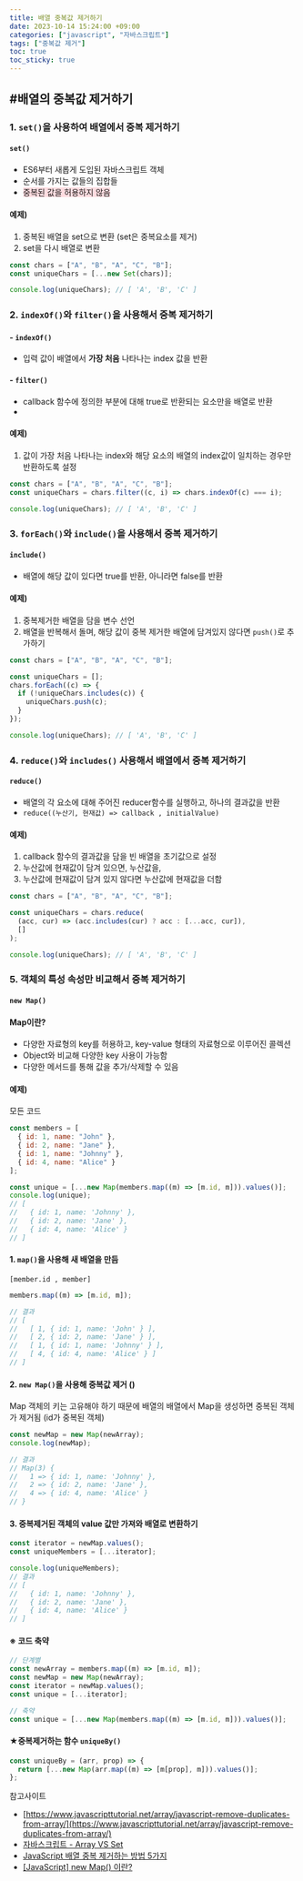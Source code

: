 ```yaml
---
title: 배열 중복값 제거하기
date: 2023-10-14 15:24:00 +09:00
categories: ["javascript", "자바스크립트"]
tags: ["중복값 제거"]
toc: true
toc_sticky: true
---
```


## #배열의 중복값 제거하기

### 1. `set()`을 사용하여 배열에서 중복 제거하기

#### `set()`

- ES6부터 새롭게 도입된 자바스크립트 객체
- 순서를 가지는 값들의 집합들
- <span style="background-color:#ffdce0">중복된 값을 허용하지 않음</span>

#### 예제&#41;

1. 중복된 배열을 set으로 변환 (set은 중복요소를 제거)
2. set을 다시 배열로 변환

```js
const chars = ["A", "B", "A", "C", "B"];
const uniqueChars = [...new Set(chars)];

console.log(uniqueChars); // [ 'A', 'B', 'C' ]
```

### 2. `indexOf()`와 `filter()`을 사용해서 중복 제거하기

#### - `indexOf()`

- 입력 값이 배열에서 **가장 처음** 나타나는 index 값을 반환

#### - `filter()`

- callback 함수에 정의한 부분에 대해 true로 반환되는 요소만을 배열로 반환
-

#### 예제&#41;

1. 값이 가장 처음 나타나는 index와 해당 요소의 배열의 index값이 일치하는 경우만 반환하도록 설정

```js
const chars = ["A", "B", "A", "C", "B"];
const uniqueChars = chars.filter((c, i) => chars.indexOf(c) === i);

console.log(uniqueChars); // [ 'A', 'B', 'C' ]
```

### 3. `forEach()`와 `include()`을 사용해서 중복 제거하기

#### `include()`

- 배열에 해당 값이 있다면 true를 반환, 아니라면 false를 반환

#### 예제&#41;

1. 중복제거한 배열을 담을 변수 선언
2. 배열을 반복해서 돌며, 해당 값이 중복 제거한 배열에 담겨있지 않다면 `push()`로 추가하기

```js
const chars = ["A", "B", "A", "C", "B"];

const uniqueChars = [];
chars.forEach((c) => {
  if (!uniqueChars.includes(c)) {
    uniqueChars.push(c);
  }
});

console.log(uniqueChars); // [ 'A', 'B', 'C' ]
```

### 4. `reduce()`와 `includes()` 사용해서 배열에서 중복 제거하기

#### `reduce()`

- 배열의 각 요소에 대해 주어진 reducer함수를 실행하고, 하나의 결과값을 반환
- `reduce((누산기, 현재값) => callback , initialValue)`

#### 예제&#41;

1. callback 함수의 결과값을 담을 빈 배열을 초기값으로 설정
2. 누산값에 현재값이 담겨 있으면, 누산값을,
3. 누산값에 현재값이 담겨 있지 않다면 누산값에 현재값을 더함

```js
const chars = ["A", "B", "A", "C", "B"];

const uniqueChars = chars.reduce(
  (acc, cur) => (acc.includes(cur) ? acc : [...acc, cur]),
  []
);

console.log(uniqueChars); // [ 'A', 'B', 'C' ]
```

### 5. 객체의 특성 속성만 비교해서 중복 제거하기

#### `new Map()`

#### Map이란?

- 다양한 자료형의 key를 허용하고, key-value 형태의 자료형으로 이루어진 콜렉션
- Object와 비교해 다양한 key 사용이 가능함
- 다양한 메서드를 통해 값을 추가/삭제할 수 있음

#### 예제&#41;

모든 코드

```js
const members = [
  { id: 1, name: "John" },
  { id: 2, name: "Jane" },
  { id: 1, name: "Johnny" },
  { id: 4, name: "Alice" }
];

const unique = [...new Map(members.map((m) => [m.id, m])).values()];
console.log(unique);
// [
//   { id: 1, name: 'Johnny' },
//   { id: 2, name: 'Jane' },
//   { id: 4, name: 'Alice' }
// ]
```

#### 1. `map()`을 사용해 새 배열을 만듬

`[member.id , member]`

```js
members.map((m) => [m.id, m]);

// 결과
// [
//   [ 1, { id: 1, name: 'John' } ],
//   [ 2, { id: 2, name: 'Jane' } ],
//   [ 1, { id: 1, name: 'Johnny' } ],
//   [ 4, { id: 4, name: 'Alice' } ]
// ]
```

#### 2. `new Map()`을 사용해 중복값 제거 ()

Map 객체의 키는 고유해야 하기 때문에 배열의 배열에서 Map을 생성하면 중복된 객체가 제거됨 (id가 중복된 객체)

```js
const newMap = new Map(newArray);
console.log(newMap);

// 결과
// Map(3) {
//   1 => { id: 1, name: 'Johnny' },
//   2 => { id: 2, name: 'Jane' },
//   4 => { id: 4, name: 'Alice' }
// }
```

#### 3. 중복제거된 객체의 value 값만 가져와 배열로 변환하기

```js
const iterator = newMap.values();
const uniqueMembers = [...iterator];

console.log(uniqueMembers);
// 결과
// [
//   { id: 1, name: 'Johnny' },
//   { id: 2, name: 'Jane' },
//   { id: 4, name: 'Alice' }
// ]
```

#### ※ 코드 축약

```js
// 단계별
const newArray = members.map((m) => [m.id, m]);
const newMap = new Map(newArray);
const iterator = newMap.values();
const unique = [...iterator];

// 축약
const unique = [...new Map(members.map((m) => [m.id, m])).values()];
```

#### ★중복제거하는 함수 `uniqueBy()`

```js
const uniqueBy = (arr, prop) => {
  return [...new Map(arr.map((m) => [m[prop], m])).values()];
};
```

참고사이트

- [https://www.javascripttutorial.net/array/javascript-remove-duplicates-from-array/](https://www.javascripttutorial.net/array/javascript-remove-duplicates-from-array/)
- [자바스크립트 - Array VS Set](https://velog.io/@nittre/%EC%9E%90%EB%B0%94%EC%8A%A4%ED%81%AC%EB%A6%BD%ED%8A%B8-Array-VS-Set)
- [JavaScript 배열 중복 제거하는 방법 5가지](https://jsikim1.tistory.com/227)
- [[JavaScript] new Map() 이란?](https://velog.io/@minew1995/JavaScript-new-Map)
